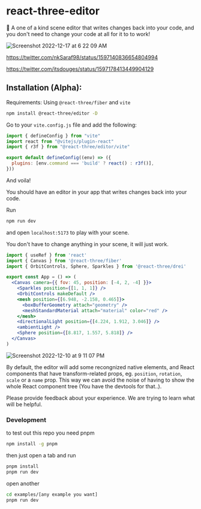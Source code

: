 # react-three-editor

🔌 A one of a kind scene editor that writes changes back into your code, and you don't need to change your code at all for it to to work!

![Screenshot 2022-12-17 at 6 22 09 AM](https://user-images.githubusercontent.com/11255148/208272078-d50d1514-469a-4ff1-8f9c-2e0c8e8ae4db.png)

https://twitter.com/nkSaraf98/status/1597140836654804994

https://twitter.com/itsdouges/status/1597178413449904129

## Installation (Alpha):

Requirements: Using `@react-three/fiber` and `vite`

```bash
npm install @react-three/editor -D
```


Go to your `vite.config.js` file and add the following:

```js
import { defineConfig } from "vite"
import react from "@vitejs/plugin-react"
import { r3f } from "@react-three/editor/vite"

export default defineConfig((env) => ({
  plugins: [env.command === 'build' ? react() : r3f()],
}))
```

And voila!

You should have an editor in your app that writes changes back into your code.

Run 
```bash
npm run dev
```

and open `localhost:5173` to play with your scene.

You don't have to change anything in your scene, it will just work.

```jsx
import { useRef } from 'react'
import { Canvas } from '@react-three/fiber'
import { OrbitControls, Sphere, Sparkles } from '@react-three/drei'

export const App = () => (
  <Canvas camera={{ fov: 45, position: [-4, 2, -4] }}>
    <Sparkles position={[1, 1, 1]} />
    <OrbitControls makeDefault />
    <mesh position={[6.948, -2.158, 0.465]}>
      <boxBufferGeometry attach="geometry" />
      <meshStandardMaterial attach="material" color="red" />
    </mesh>
    <directionalLight position={[4.224, 1.912, 3.046]} />
    <ambientLight />
    <Sphere position={[8.817, 1.557, 5.818]} />
  </Canvas>
)
```

![Screenshot 2022-12-10 at 9 11 07 PM](https://user-images.githubusercontent.com/11255148/206888078-d062c942-07f8-4ce4-9bd6-023115e83146.png)

By default, the editor will add some recongnized native elements, and React components that have transform-related props, eg. `position`, `rotation`, `scale` or a `name` prop. This way we can avoid the noise of having to show the whole React component tree (You have the devtools for that..).

Please provide feedback about your experience. We are trying to learn what will be helpful.

### Development 

to test out this repo you need pnpm

```bash
npm install -g pnpm
```

then just open a tab and run

```bash
pnpm install
pnpm run dev
```

open another

```bash
cd examples/[any example you want]
pnpm run dev
```
